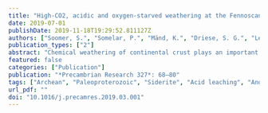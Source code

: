 ```yaml
---
title: "High-CO2, acidic and oxygen-starved weathering at the Fennoscandian Shield at the Archean-Proterozoic transition"
date: 2019-07-01
publishDate: 2019-11-18T19:29:52.811127Z
authors: ["Soomer, S.", "Somelar, P.", "Mänd, K.", "Driese, S. G.", "Lepland, A.", "Kirsimäe, K."]
publication_types: ["2"]
abstract: "Chemical weathering of continental crust plays an important role in Earth‘s surface evolution and also controls the nutrient flow to the ocean. Major changes in the development of Earth’s geochemical system were taking place at a critical time coinciding with the Archean-Proterozoic transition when Earth’s atmosphere became oxygenated, thus triggering a whole new set of chemical weathering reactions. A paleoweathering crust on basalts of the Kuksha Volcanic Formation in the Paleoproterozoic Imandra-Varzuga Greenstone Belt, northwestern Russia developed between 2.5 and 2.44 Ga, just before the Great Oxidation Event and can potentially shed light on the paleoatmosphere composition and weathering modes of this time. The 3 m-thick Kuksha paleoweathering profile is characterized by Al-phyllosilicate clay minerals that are typical products of strong chemical weathering of igneous rocks. The mineralogy of the uppermost part of Kuksha weathering crust confirms formation under high CO2 partial pressures, consistent with previous estimates of pCO2 exceeding 0.1 atm during that time interval. That is in agreement with the geochemical and mineralogical proxies thereby also suggesting an intense acidic weathering under low-oxygen conditions."
featured: false
categories: ["Publication"]
publication: "*Precambrian Research 327*: 68–80"
tags: ["Archean", "Paleoproterozoic", "Siderite", "Acid leaching", "Anoxic atmosphere", "Dickite-kaolinite", "Kuksha volcanic formation", "Paleoweathering"]
url_pdf: ""
doi: "10.1016/j.precamres.2019.03.001"
---
```


